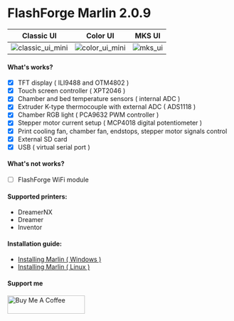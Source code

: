#  FlashForge Marlin 2.0.9
| Classic UI | Color UI | MKS UI |
|----------|----------|----------|
|![classic_ui_mini](https://user-images.githubusercontent.com/1655387/117437507-fb0e9b80-af38-11eb-9fb9-b309543220a1.jpg)|![color_ui_mini](https://user-images.githubusercontent.com/1655387/117437559-08c42100-af39-11eb-8d13-ac0bb497c5ca.jpg)|![mks_ui](https://user-images.githubusercontent.com/1655387/120157267-83602380-c1fb-11eb-9f93-14aecdee5a28.jpg)|

#### What's works?

- [x] TFT display ( ILI9488 and OTM4802 )
- [x] Touch screen controller ( XPT2046 )
- [x] Chamber and bed temperature sensors ( internal ADC )
- [x] Extruder K-type thermocouple with external ADC ( ADS1118 )
- [x] Chamber RGB light ( PCA9632 PWM controller )
- [x] Stepper motor current setup ( MCP4018 digital potentiometer )
- [x] Print cooling fan, chamber fan, endstops, stepper motor signals control
- [x] External SD card
- [x] USB ( virtual serial port )

#### What's not works?
- [ ] FlashForge WiFi module

#### Supported printers:

- DreamerNX
- Dreamer
- Inventor

#### Installation guide:
- [Installing Marlin ( Windows )](https://github.com/moonglow/FlashForge_Marlin/wiki/Windows-instalation-guide)
- [Installing Marlin ( Linux )](https://github.com/moonglow/FlashForge_Marlin/wiki/Linux-instalation-guide)

#### Support me
<a href="https://www.buymeacoffee.com/moonglow" target="_blank"><img src="https://www.buymeacoffee.com/assets/img/custom_images/orange_img.png" alt="Buy Me A Coffee" height="41" width="174"></a>
